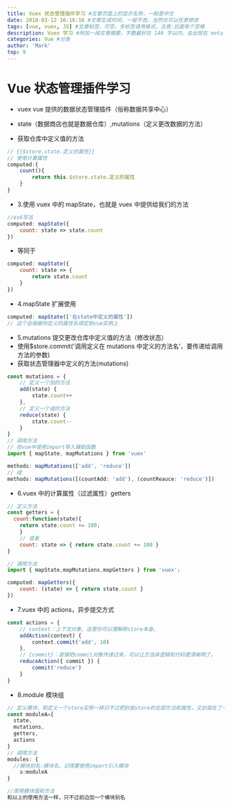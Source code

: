 ```yaml
---
title: Vuex 状态管理插件学习 #文章页面上的显示名称，一般是中文
date: 2018-03-12 16:16:16 #文章生成时间，一般不改，当然也可以任意修改
tags: [vue, vuex, JS] #文章标签，可空，多标签请用格式，注意:后面有个空格
description: Vuex 学习 #附加一段文章摘要，字数最好在 140 字以内，会出现在 meta 的 description 里面
categories: Vue #分类
author: 'Mark'
top: 9
---
```


# Vue 状态管理插件学习

- vuex vue 提供的数据状态管理插件（俗称数据共享中心）
- state（数据商店也就是数据仓库）,mutations（定义更改数据的方法）

- 获取仓库中定义值的方法

```javascript
// {{$store.state.定义的属性}}
// 使用计算属性
computed:{
	count(){
		return this.$store.state.定义的属性
	}
}
```

- 3.使用 vuex 中的 mapState，也就是 vuex 中提供给我们的方法

```javascript
//es6写法
computed: mapState({
	count: state => state.count
})
```

- 等同于

```javascript
computed: mapState({
	count: state => {
		return state.count
	}
})
```

- 4.mapState 扩展使用

```javascript
computed: mapState(['在state中定义的属性'])
// 这个会根据你定义的属性名绑定到vue实例上
```

- 5.mutations 提交更改仓库中定义值的方法（修改状态）
- 使用$store.commit('调用定义在 mutations 中定义的方法名'，要传递给调用方法的参数)
- 获取状态管理器中定义的方法(mutations)

```javascript
const mutations = {
	// 定义一个加的方法
	add(state) {
		state.count++
	},
	// 定义一个减的方法
	reduce(state) {
		state.count--
	}
}
// 调用方法
// 在vue中使用import导入辅助函数
import { mapState, mapMutations } from 'vuex'

methods: mapMutations(['add', 'reduce'])
// 或
methods: mapMutations([(countAdd: 'add'), (countReauce: 'reduce')])
```

- 6.vuex 中的计算属性（过滤属性）getters

```javascript
// 定义方法
const getters = {
  count:function(state){
    return state.count += 100;
	}
	// 或者
	count: state => { return state.count += 100 }
}

// 调用方法
import { mapState,mapMutations,mapGetters } from 'vuex';

computed: mapGetters({
	count: (state) => { return state.count }
})
```

- 7.vuex 中的 actions，异步提交方式

```javascript
const actions = {
	// context：上下文对象，这里你可以理解称store本身。
	addAction(context) {
		context.commit('add', 10)
	},
	// {commit}：直接把commit对象传递过来，可以让方法体逻辑和代码更清晰明了。
	reduceAction({ commit }) {
		commit('reduce')
	}
}
```

- 8.module 模块组

```javascript
// 定义模块，和定义一个store实例一样只不过把封装store的全部方法和属性，又封装在了一个模块中
const moduleA={
  state,
  mutations,
  getters,
  actions
}
// 调用方法
modules: {
  //模块别名:模块名，记得要使用import引入模块
	a:moduleA
}

//使用模块值和方法
和以上的使用方法一样，只不过前边加一个模块别名
```
